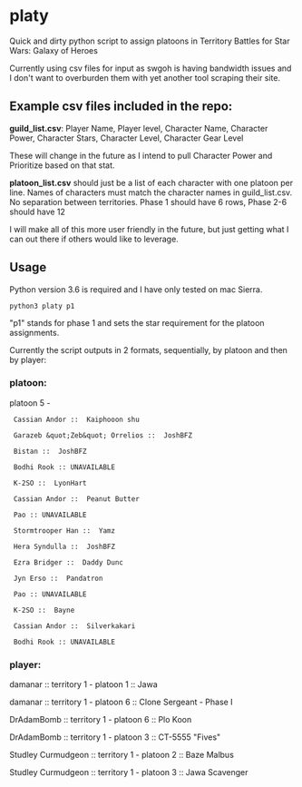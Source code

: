 # platy
Quick and dirty python script to assign platoons in Territory Battles for Star Wars: Galaxy of Heroes

Currently using csv files for input as swgoh is having bandwidth issues and I don't want to overburden them with yet another tool scraping their site.

## Example csv files included in the repo:
__guild_list.csv__:
Player Name, Player level, Character Name, Character Power, Character Stars, Character Level, Character Gear Level

These will change in the future as I intend to pull Character Power and Prioritize based on that stat.

__platoon_list.csv__ should just be a list of each character with one platoon per line. Names of characters must match the character names in guild_list.csv. No separation between territories. Phase 1 should have 6 rows, Phase 2-6  should have 12

I will make all of this more user friendly in the future, but just getting what I can out there if others would like to leverage.

## Usage
Python version 3.6 is required and I have only tested on mac Sierra.

`python3 platy p1`

"p1" stands for phase 1 and sets the star requirement for the platoon assignments.

Currently the script outputs in 2 formats, sequentially, by platoon and then by player:

### platoon:
platoon  5 -

	 Cassian Andor ::  Kaiphooon shu

	 Garazeb &quot;Zeb&quot; Orrelios ::  JoshBFZ

	 Bistan ::  JoshBFZ

	 Bodhi Rook :: UNAVAILABLE

	 K-2SO ::  LyonHart

	 Cassian Andor ::  Peanut Butter

	 Pao :: UNAVAILABLE

	 Stormtrooper Han ::  Yamz

	 Hera Syndulla ::  JoshBFZ

	 Ezra Bridger ::  Daddy Dunc

	 Jyn Erso ::  Pandatron

	 Pao :: UNAVAILABLE

	 K-2SO ::  Bayne

	 Cassian Andor ::  Silverkakari

	 Bodhi Rook :: UNAVAILABLE

### player:
damanar :: territory 1 - platoon 1 :: Jawa

damanar :: territory 1 - platoon 6 :: Clone Sergeant - Phase I

DrAdamBomb :: territory 1 - platoon 6 :: Plo Koon

DrAdamBomb :: territory 1 - platoon 3 :: CT-5555 &quot;Fives&quot;

Studley Curmudgeon :: territory 1 - platoon 2 :: Baze Malbus

Studley Curmudgeon :: territory 1 - platoon 3 :: Jawa Scavenger
